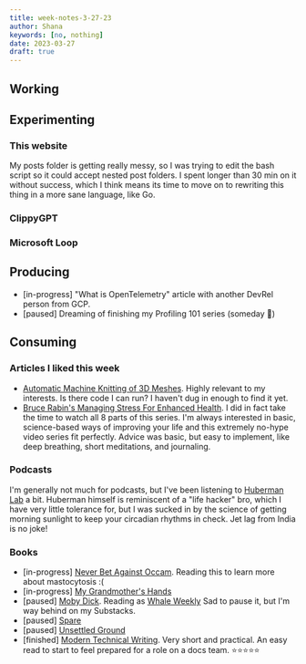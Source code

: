 ```yaml
---
title: week-notes-3-27-23
author: Shana
keywords: [no, nothing]
date: 2023-03-27
draft: true
---
```




## Working



## Experimenting

### This website

My posts folder is getting really messy, so I was trying to edit the bash script so it could accept nested post folders. I spent longer than 30 min on it without success, which I think means its time to move on to rewriting this thing in a more sane language, like Go.

### ClippyGPT



### Microsoft Loop


## Producing

- [in-progress] "What is OpenTelemetry" article with another DevRel person from GCP.
- [paused] Dreaming of finishing my Profiling 101 series (someday 💭)

## Consuming

### Articles I liked this week

- [Automatic Machine Knitting of 3D Meshes](https://textiles-lab.github.io/publications/2018-autoknit/). Highly relevant to my interests. Is there code I can run? I haven't dug in enough to find it yet.
- [Bruce Rabin's Managing Stress For Enhanced Health](https://www.cmu.edu/osher/publications/weekly-essentials/covid-19/online-events-and-lectures/stress-relief.html). I did in fact take the time to watch all 8 parts of this series. I'm always interested in basic, science-based ways of improving your life and this extremely no-hype video series fit perfectly. Advice was basic, but easy to implement, like deep breathing, short meditations, and journaling.

### Podcasts

I'm generally not much for podcasts, but I've been listening to [Huberman Lab](https://hubermanlab.com/) a bit. Huberman himself is reminiscent of a "life hacker" bro, which I have very little tolerance for, but I was sucked in by the science of getting morning sunlight to keep your circadian rhythms in check. Jet lag from India is no joke!

### Books

- [in-progress] [Never Bet Against Occam](https://openlibrary.org/works/OL20811242W/Never_Bet_Against_Occam). Reading this to learn more about mastocytosis :(
- [in-progress] [My Grandmother's Hands](https://openlibrary.org/works/OL19718843W/My_grandmother%27s_hands?edition=ia%3Amygrandmothersha0000mena)
- [paused] [Moby Dick](https://openlibrary.org/works/OL21501229W/Moby_Dick?edition=ia%3Amobydick0000melv_c9t5). Reading as [Whale Weekly](https://whaleweekly.substack.com/about) Sad to pause it, but I'm way behind on my Substacks.
- [paused] [Spare](https://openlibrary.org/works/OL29240850W/Spare)
- [paused] [Unsettled Ground](https://openlibrary.org/works/OL25758323W/Unsettled_Ground)
- [finished] [Modern Technical Writing](https://openlibrary.org/works/OL27309148W/Modern_Technical_Writing). Very short and practical. An easy read to start to feel prepared for a role on a docs team. ⭐️⭐️⭐️⭐️⭐️
